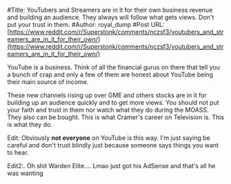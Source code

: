 #Title: YouTubers and Streamers are in it for their own business revenue and building an audience. They always will follow what gets views. Don't put your trust in them.
#Author: royal_dump
#Post URL: [https://www.reddit.com/r/Superstonk/comments/nczsf3/youtubers_and_streamers_are_in_it_for_their_own/](https://www.reddit.com/r/Superstonk/comments/nczsf3/youtubers_and_streamers_are_in_it_for_their_own/)


YouTube is a business. Think of all the financial gurus on there that tell you a bunch of crap and only a few of them are honest about YouTube being their main source of income. 

These new channels rising up over GME and others stocks are in it for building up an audience quickly and to get more views. You should not put your faith and trust in them nor watch what they do during the MOASS. They also can be bought. This is what Cramer's career on Television is. This is what they do.


Edit: Obviously **not everyone** on YouTube is this way. I'm just saying be careful and don't trust blindly just because someone says things you want to hear.

Edit2:. Oh shit Warden Elite.... Lmao just got his AdSense and that's all he was wanting